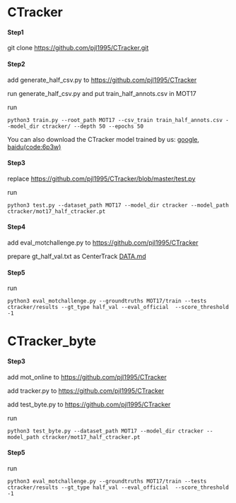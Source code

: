 # CTracker

#### Step1  
git clone https://github.com/pjl1995/CTracker.git


#### Step2

add generate_half_csv.py to https://github.com/pjl1995/CTracker

run generate_half_csv.py and put train_half_annots.csv in MOT17

run
```
python3 train.py --root_path MOT17 --csv_train train_half_annots.csv --model_dir ctracker/ --depth 50 --epochs 50
```
You can also download the CTracker model trained by us: [google](https://drive.google.com/file/d/1TwBDomJx8pxD-e96mGIiTduLenUvmf1t/view?usp=sharing), [baidu(code:6p3w)](https://pan.baidu.com/s/1MaCvnHynX2Wzg81hWkqzeg)

#### Step3 

replace https://github.com/pjl1995/CTracker/blob/master/test.py

run
```
python3 test.py --dataset_path MOT17 --model_dir ctracker --model_path ctracker/mot17_half_ctracker.pt
```

#### Step4

add eval_motchallenge.py to https://github.com/pjl1995/CTracker

prepare gt_half_val.txt as CenterTrack [DATA.md](https://github.com/xingyizhou/CenterTrack/blob/master/readme/DATA.md)


#### Step5

run
```
python3 eval_motchallenge.py --groundtruths MOT17/train --tests ctracker/results --gt_type half_val --eval_official  --score_threshold -1
```



# CTracker_byte

#### Step3 

add mot_online to https://github.com/pjl1995/CTracker

add tracker.py to https://github.com/pjl1995/CTracker

add test_byte.py to https://github.com/pjl1995/CTracker

run
```
python3 test_byte.py --dataset_path MOT17 --model_dir ctracker --model_path ctracker/mot17_half_ctracker.pt
```


#### Step5 

run
```
python3 eval_motchallenge.py --groundtruths MOT17/train --tests ctracker/results --gt_type half_val --eval_official  --score_threshold -1
```
